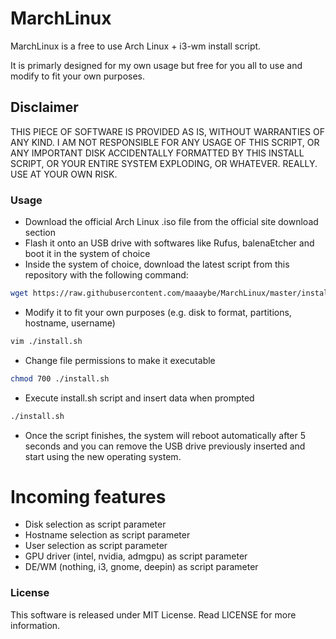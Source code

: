 # MarchLinux

MarchLinux is a free to use Arch Linux + i3-wm install script.

It is primarly designed for my own usage but free for you all to use and modify to fit your own purposes. 

## Disclaimer

THIS PIECE OF SOFTWARE IS PROVIDED AS IS, WITHOUT WARRANTIES OF ANY KIND. I AM NOT RESPONSIBLE FOR ANY USAGE OF THIS SCRIPT, OR ANY IMPORTANT DISK ACCIDENTALLY FORMATTED BY THIS INSTALL SCRIPT, OR YOUR ENTIRE SYSTEM EXPLODING, OR WHATEVER. REALLY. USE AT YOUR OWN RISK.

### Usage

- Download the official Arch Linux .iso file from the official site download section
- Flash it onto an USB drive with softwares like Rufus, balenaEtcher and boot it in the system of choice
- Inside the system of choice, download the latest script from this repository with the following command:

```bash
wget https://raw.githubusercontent.com/maaaybe/MarchLinux/master/install.sh
```

- Modify it to fit your own purposes (e.g. disk to format, partitions, hostname, username)

```bash
vim ./install.sh
```

- Change file permissions to make it executable

```bash
chmod 700 ./install.sh
```

- Execute install.sh script and insert data when prompted

```bash
./install.sh
```

- Once the script finishes, the system will reboot automatically after 5 seconds and you can remove the USB drive previously inserted and start using the new operating system.

# Incoming features

- Disk selection as script parameter
- Hostname selection as script parameter
- User selection as script parameter
- GPU driver (intel, nvidia, admgpu) as script parameter
- DE/WM (nothing, i3, gnome, deepin) as script parameter

### License

This software is released under MIT License.
Read LICENSE for more information.
